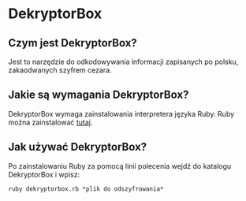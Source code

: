 # DekryptorBox
## Czym jest DekryptorBox?
Jest to narzędzie do odkodowywania informacji zapisanych po polsku, 
zakaodwanych szyfrem cezara.
## Jakie są wymagania DekryptorBox?
DekryptorBox wymaga zainstalowania interpretera języka Ruby. 
Ruby można zainstalować [tutaj](https://www.ruby-lang.org/en/downloads/).
## Jak używać DekryptorBox?
Po zainstalowaniu Ruby za pomocą linii polecenia wejdź do katalogu 
DekryptorBox i wpisz:
```
ruby dekryptorbox.rb *plik do odszyfrowania*
```
